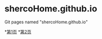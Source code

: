 # shercoHome.github.io
Git pages named "shercoHome.github.io"

*[第1页](https://shercohome.github.io/1.md)
*[第2页](https://shercohome.github.io/2.md)

